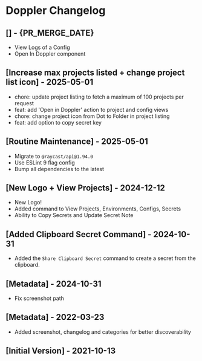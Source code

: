 # Doppler Changelog

## [] - {PR_MERGE_DATE}

- View Logs of a Config
- Open In Doppler component

## [Increase max projects listed + change project list icon] - 2025-05-01

- chore: update project listing to fetch a maximum of 100 projects per request
- feat: add 'Open in Doppler' action to project and config views
- chore: change project icon from Dot to Folder in project listing
- feat: add option to copy secret key

## [Routine Maintenance] - 2025-05-01

- Migrate to `@raycast/api@1.94.0`
- Use ESLint 9 flag config
- Bump all dependencies to the latest

## [New Logo + View Projects] - 2024-12-12

- New Logo!
- Added command to View Projects, Environments, Configs, Secrets
- Ability to Copy Secrets and Update Secret Note

## [Added Clipboard Secret Command] - 2024-10-31

- Added the `Share Clipboard Secret` command to create a secret from the clipboard.

## [Metadata] - 2024-10-31

- Fix screenshot path

## [Metadata] - 2022-03-23

- Added screenshot, changelog and categories for better discoverability

## [Initial Version] - 2021-10-13
